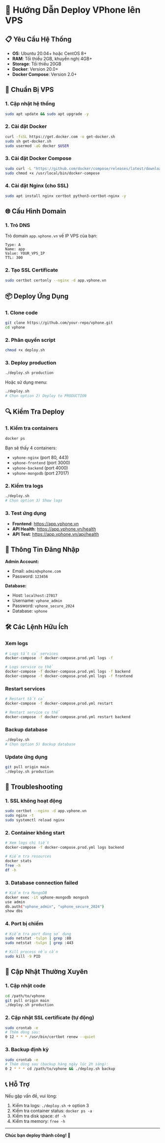 # 🚀 Hướng Dẫn Deploy VPhone lên VPS

## 📋 Yêu Cầu Hệ Thống

- **OS**: Ubuntu 20.04+ hoặc CentOS 8+
- **RAM**: Tối thiểu 2GB, khuyến nghị 4GB+
- **Storage**: Tối thiểu 20GB
- **Docker**: Version 20.0+
- **Docker Compose**: Version 2.0+

## 🔧 Chuẩn Bị VPS

### 1. Cập nhật hệ thống
```bash
sudo apt update && sudo apt upgrade -y
```

### 2. Cài đặt Docker
```bash
curl -fsSL https://get.docker.com -o get-docker.sh
sudo sh get-docker.sh
sudo usermod -aG docker $USER
```

### 3. Cài đặt Docker Compose
```bash
sudo curl -L "https://github.com/docker/compose/releases/latest/download/docker-compose-$(uname -s)-$(uname -m)" -o /usr/local/bin/docker-compose
sudo chmod +x /usr/local/bin/docker-compose
```

### 4. Cài đặt Nginx (cho SSL)
```bash
sudo apt install nginx certbot python3-certbot-nginx -y
```

## 🌐 Cấu Hình Domain

### 1. Trỏ DNS
Trỏ domain `app.vphone.vn` về IP VPS của bạn:
```
Type: A
Name: app
Value: YOUR_VPS_IP
TTL: 300
```

### 2. Tạo SSL Certificate
```bash
sudo certbot certonly --nginx -d app.vphone.vn
```

## 📦 Deploy Ứng Dụng

### 1. Clone code
```bash
git clone https://github.com/your-repo/vphone.git
cd vphone
```

### 2. Phân quyền script
```bash
chmod +x deploy.sh
```

### 3. Deploy production
```bash
./deploy.sh production
```

Hoặc sử dụng menu:
```bash
./deploy.sh
# Chọn option 2) Deploy to PRODUCTION
```

## 🔍 Kiểm Tra Deploy

### 1. Kiểm tra containers
```bash
docker ps
```

Bạn sẽ thấy 4 containers:
- `vphone-nginx` (port 80, 443)
- `vphone-frontend` (port 3000)
- `vphone-backend` (port 4000)
- `vphone-mongodb` (port 27017)

### 2. Kiểm tra logs
```bash
./deploy.sh
# Chọn option 3) Show logs
```

### 3. Test ứng dụng
- **Frontend**: https://app.vphone.vn
- **API Health**: https://app.vphone.vn/health
- **API Test**: https://app.vphone.vn/api/health

## 🔐 Thông Tin Đăng Nhập

**Admin Account:**
- Email: `admin@vphone.com`
- Password: `123456`

**Database:**
- Host: `localhost:27017`
- Username: `vphone_admin`
- Password: `vphone_secure_2024`
- Database: `vphone`

## 🛠️ Các Lệnh Hữu Ích

### Xem logs
```bash
# Logs tất cả services
docker-compose -f docker-compose.prod.yml logs -f

# Logs service cụ thể
docker-compose -f docker-compose.prod.yml logs -f backend
docker-compose -f docker-compose.prod.yml logs -f frontend
```

### Restart services
```bash
# Restart tất cả
docker-compose -f docker-compose.prod.yml restart

# Restart service cụ thể
docker-compose -f docker-compose.prod.yml restart backend
```

### Backup database
```bash
./deploy.sh
# Chọn option 5) Backup database
```

### Update ứng dụng
```bash
git pull origin main
./deploy.sh production
```

## 🔧 Troubleshooting

### 1. SSL không hoạt động
```bash
sudo certbot --nginx -d app.vphone.vn
sudo nginx -t
sudo systemctl reload nginx
```

### 2. Container không start
```bash
# Xem logs chi tiết
docker-compose -f docker-compose.prod.yml logs backend

# Kiểm tra resources
docker stats
free -h
df -h
```

### 3. Database connection failed
```bash
# Kiểm tra MongoDB
docker exec -it vphone-mongodb mongosh
use admin
db.auth("vphone_admin", "vphone_secure_2024")
show dbs
```

### 4. Port bị chiếm
```bash
# Kiểm tra port đang sử dụng
sudo netstat -tulpn | grep :80
sudo netstat -tulpn | grep :443

# Kill process nếu cần
sudo kill -9 PID
```

## 🔄 Cập Nhật Thường Xuyên

### 1. Cập nhật code
```bash
cd /path/to/vphone
git pull origin main
./deploy.sh production
```

### 2. Cập nhật SSL certificate (tự động)
```bash
sudo crontab -e
# Thêm dòng sau:
0 12 * * * /usr/bin/certbot renew --quiet
```

### 3. Backup định kỳ
```bash
sudo crontab -e
# Thêm dòng sau (backup hàng ngày lúc 2h sáng):
0 2 * * * cd /path/to/vphone && ./deploy.sh backup
```

## 📞 Hỗ Trợ

Nếu gặp vấn đề, vui lòng:
1. Kiểm tra logs: `./deploy.sh` → option 3
2. Kiểm tra container status: `docker ps -a`
3. Kiểm tra disk space: `df -h`
4. Kiểm tra memory: `free -h`

---

**Chúc bạn deploy thành công! 🎉** 